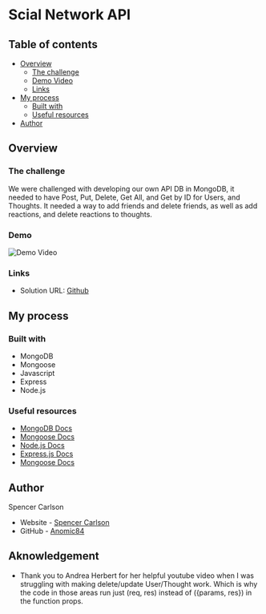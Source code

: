 # Scial Network API

## Table of contents

- [Overview](#overview)
  - [The challenge](#the-challenge)
  - [Demo Video](#Demo)
  - [Links](#links)
- [My process](#my-process)
  - [Built with](#built-with)
  - [Useful resources](#useful-resources)
- [Author](#author)



## Overview

### The challenge

We were challenged with developing our own API DB in MongoDB, it needed to have Post, Put, Delete, Get All, and Get by ID for Users, and Thoughts. It needed a way to add friends and delete friends, as well as add reactions, and delete reactions to thoughts.

### Demo

![Demo Video]([./screenshot.jpg](https://drive.google.com/file/d/1lXpMWz23uhsXDB80CBSqgULuJklhF5pX/view))

### Links

- Solution URL: [Github](https://github.com/anomic84/Social-Network-API/edit/main/README.md)

## My process

### Built with

- MongoDB
- Mongoose
- Javascript
- Express
- Node.js

### Useful resources

- [MongoDB Docs](https://www.mongodb.com/docs/)
- [Mongoose Docs](https://www.example.com)
- [Node.js Docs](https://nodejs.org/en/docs)
- [Express.js Docs](https://expressjs.com/)
- [Mongoose Docs](https://www.example.com)


## Author
  Spencer Carlson
- Website - [Spencer Carlson](https://www.spencerccarlson.com)
- GitHub - [Anomic84](https://github.com/anomic84)

## Aknowledgement 
- Thank you to Andrea Herbert for her helpful youtube video when I was struggling with making delete/update User/Thought work. Which is why the code in those areas run just (req, res) instead of ({params, res}) in the function props.
